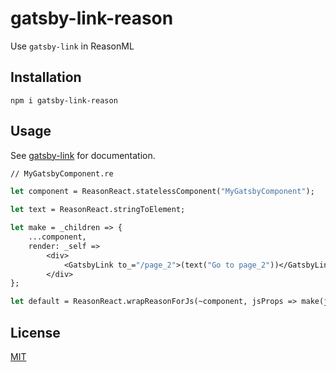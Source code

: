 # gatsby-link-reason

Use `gatsby-link` in ReasonML

## Installation

```
npm i gatsby-link-reason
```

## Usage

See [gatsby-link](https://github.com/gatsbyjs/gatsby/tree/master/packages/gatsby-link) for documentation.

```ocaml
// MyGatsbyComponent.re

let component = ReasonReact.statelessComponent("MyGatsbyComponent");

let text = ReasonReact.stringToElement;

let make = _children => {
    ...component,
    render: _self =>
        <div>
            <GatsbyLink to_="/page_2">(text("Go to page_2"))</GatsbyLink>
        </div>
};

let default = ReasonReact.wrapReasonForJs(~component, jsProps => make(jsProps##children));
```

## License

[MIT](https://github.com/jtberglund/gatsby-link-reason/blob/master/LICENSE)
